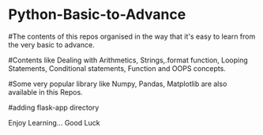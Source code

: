 # Python-Basic-to-Advance

#The contents of this repos organised in the way that it's easy to learn from the very basic to advance.

#Contents like Dealing with Arithmetics, Strings,.format function, Looping Statements, Conditional statements, Function and OOPS concepts.

#Some very popular library like Numpy, Pandas, Matplotlib are also available in this Repos.

#adding flask-app directory 


Enjoy Learning...
Good  Luck
